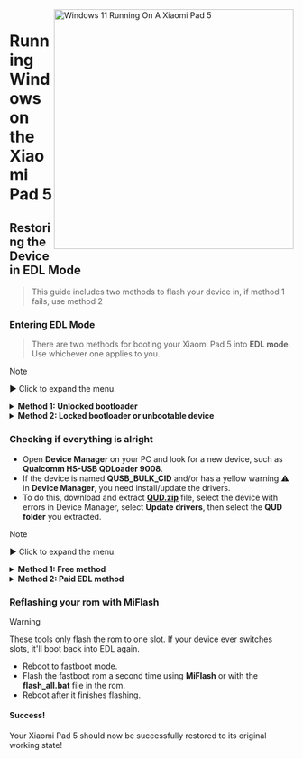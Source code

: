 <img align="right" src="https://raw.githubusercontent.com/erdilS/Port-Windows-11-Xiaomi-Pad-5/main/nabu.png" width="425" alt="Windows 11 Running On A Xiaomi Pad 5">

# Running Windows on the Xiaomi Pad 5

## Restoring the Device in EDL Mode
> This guide includes two methods to flash your device in, if method 1 fails, use method 2

### Entering EDL Mode
> There are two methods for booting your Xiaomi Pad 5 into **EDL mode**. Use whichever one applies to you.

> [!NOTE]
>
> ▶️ Click to expand the menu.

<details>
  <summary><strong>Method 1: Unlocked bootloader</strong></summary>

> If your bootloader is unlocked, simply run the following command in **fastboot mode**
```cmd
fastboot oem edl
```

</details>

<details>
  <summary><strong>Method 2: Locked bootloader or unbootable device</strong></summary>

- Insert an **EDL cable** if you have one into your device and press the button on the cable to boot into **EDL mode**.
> EDL cables that can be found online which should work must include V2 in the name, for example **Hydra V2 EDL Cable**.
- Alternatively, **short the test points** (requires opening the back panel of your device).

</details>

### Checking if everything is alright
- Open **Device Manager** on your PC and look for a new device, such as **Qualcomm HS-USB QDLoader 9008**.
- If the device is named **QUSB_BULK_CID** and/or has a yellow warning ⚠️ in **Device Manager**, you need install/update the drivers.
- To do this, download and extract **[QUD.zip](https://github.com/n00b69/woa-betalm/releases/download/Qfil/QUD.zip)** file, select the device with errors in Device Manager, select **Update drivers**, then select the **QUD folder** you extracted.

> [!NOTE]
>
> ▶️ Click to expand the menu.

<details>
  <summary><strong>Method 1: Free method</strong></summary>

## Method 1: Free method

### Prerequisites
- [`Patched MiFlash Tool`](https://github.com/erdilS/Port-Windows-11-Xiaomi-Pad-5/releases/download/1.0/MiFlashPatched.zip)

- [`Patched firehose (.elf) file`](https://github.com/erdilS/Port-Windows-11-Xiaomi-Pad-5/releases/download/1.0/prog_ufs_firehose_sm7150_ddr.elf)

- `Extracted` [`fastboot ROM for Nabu`](http://xmfirmwareupdater.com/miui/nabu/) 

### Preparing necessary files
- Unzip the **fastboot ROM** for your Xiaomi Pad 5.
- Unzip the **MiflashPatched.zip** file you downloaded earlier.
- Copy the **firehose (.elf)** file from the **MiflashPatched.zip** folder into the **images** folder inside your extracted **fastboot ROM**, overwriting the existing file.

#### Open MiFlash Tool 
- Navigate to the **MiFlash** folder inside the extracted **MiflashPatched.zip**.
- Launch **XiaoMiFlash.exe** as an administrator.

### Flashing the ROM
- Click the **Select** button in **MiFlash** and choose the folder where you extracted your **fastboot ROM** (the one where you replaced the **firehose.elf** file).
- In the **MiFlash** tool, ensure the **"Clean All"** option is checked.
- Click **Refresh** in **MiFlash** to verify the connection to your device.
- After confirming your device is detected and the **"Clean All"** option is selected, click **Flash** to start the flashing process.

> [!Important]
> If you see any error that doesn't go away after 2 minutes, reboot the device into **EDL mode** again, then click **Refresh** and **Flash** again to retry.

#### Reboot the device
- Once the flashing is complete, click the **Reboot** button to restart the device.

</details>

<details>
  <summary><strong>Method 2: Paid EDL method</strong></summary>

## Method 2: Paid Flashing via HXRU Tool

### Prerequisites 
- `$3 USDT` and a crypto wallet for credits (some Russian bank accounts are also accepted)

- `Telegram account` for communication with HXRU support

- [`MiFlash HXRU Tool`](https://hxrutool.net/tool/Xiaomi_Auth_Tool_v9.0.0.5_mtk.zip)
 
- [`Stock fastboot ROM for Nabu`](http://xmfirmwareupdater.com/miui/nabu/)  
### Setting up HXRU Tool  
- Create an account on **[HXRU dashboard](https://dashboard.hxrutool.com/Register)**.
- Download and extract the **MiFlash HXRU** tool.

#### Buy Credits 
- Contact **@hxruofficial** on Telegram to purchase **5 credits** (approx. **$3**). You need these credits to proceed with flashing your device.

### Flashing your device
- Open **XiaoMiFlash.exe** and grant it administrator access.
- Download the stock fastboot rom for your device (which should have a .tgz extension) and open it. Inside there should be a .tar file. Extract the contents of this .tar file into any folder.
- Click the **select** button in **XiaoMiFlash** and select this folder.
- Press **flash**.
- If you get a `write time out` error, hold the **power** + **volume down** button for +- 30 seconds to reboot EDL. After this press the **flash** button again.
- After a few seconds a login popup should show up. Enter your HRXU account details here and press **Request Auth Flashing**.

#### Reboot the device
- After it says **flash done**, reboot your device by holding **power** for +- 14 seconds.

</details>

### Reflashing your rom with MiFlash
> [!Warning]
> These tools only flash the rom to one slot. If your device ever switches slots, it'll boot back into EDL again.
- Reboot to fastboot mode.
- Flash the fastboot rom a second time using **MiFlash** or with the **flash_all.bat** file in the rom.
- Reboot after it finishes flashing.

#### Success!
Your Xiaomi Pad 5 should now be successfully restored to its original working state!
































